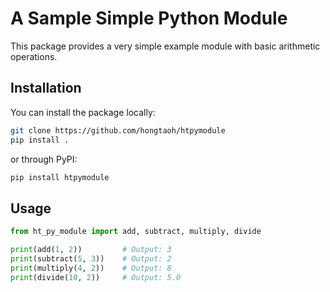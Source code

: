 # A Sample Simple Python Module

This package provides a very simple example module with basic arithmetic operations.

## Installation

You can install the package locally:

```bash
git clone https://github.com/hongtaoh/htpymodule
pip install .
```

or through PyPI:

```bash
pip install htpymodule
```

## Usage

```py
from ht_py_module import add, subtract, multiply, divide

print(add(1, 2))         # Output: 3
print(subtract(5, 3))    # Output: 2
print(multiply(4, 2))    # Output: 8
print(divide(10, 2))     # Output: 5.0
```